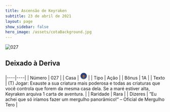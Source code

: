 ```yaml
---
title: Ascensão de Keyraken
subtitle: 23 de abril de 2021
layout: page
show_sidebar: false
hero_image: /assets/cotaBackground.jpg
---
```


![027](https://cards-keyforge.s3.eu-north-1.amazonaws.com/media/pt/rotk/027.png)

## Deixado à Deriva

|----|----|
| Número | 027 |
| Casa | ![Keyraken](https://raw.githubusercontent.com/cardsofkeyforge/cardsofkeyforge.github.io/master/rotk/keyraken.png "Keyraken") |
| Tipo | Ação |
| Bônus | 1A |
| Texto | (T) Jogar: Exauste a sua criatura mais poderosa e todas as criaturas que você controla que forem da mesma casa dela. Se a maré estiver alta, Keyraken arquiva 1 carta de aventura. |
| Raridade | Rara |
| Dizeres | ”Eu achei que só iríamos fazer um mergulho panorâmico!“ – Oficial de Mergulho Tero |
